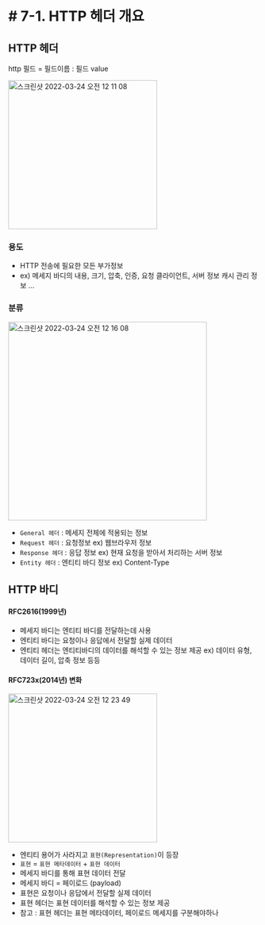 # # 7-1. HTTP 헤더 개요

## HTTP 헤더
http 필드 = 필드이름 : 필드 value

<img width="300" alt="스크린샷 2022-03-24 오전 12 11 08" src="https://user-images.githubusercontent.com/97823928/159731881-195a6dbd-8df4-4573-a902-009a9de9b02d.png">

### 용도
* HTTP 전송에 필요한 모든 부가정보
* ex) 메세지 바디의 내용, 크기, 압축, 인증, 요청 클라이언트, 서버 정보 캐시 관리 정보 ...

### 분류
<img width="400" alt="스크린샷 2022-03-24 오전 12 16 08" src="https://user-images.githubusercontent.com/97823928/159732927-8580b15a-7da3-427f-99fe-e09ba6855e12.png">

* ```General 헤더``` : 메세지 전체에 적용되는 정보
* ```Request 헤더``` : 요청정보 ex) 웹브라우저 정보
* ```Response 헤더``` : 응답 정보 ex) 현재 요청을 받아서 처리하는 서버 정보
* ```Entity 헤더``` : 엔티티 바디 정보 ex) Content-Type

## HTTP 바디

#### RFC2616(1999년) 
* 메세지 바디는 엔티티 바디를 전달하는데 사용
* 엔티티 바디는 요청이나 응답에서 전달할 실제 데이터
* 엔티티 헤더는 엔티티바디의 데이터를 해석할 수 있는 정보 제공 ex) 데이터 유형, 데이터 길이, 압축 정보 등등


#### RFC723x(2014년) 변화

<img width="300" alt="스크린샷 2022-03-24 오전 12 23 49" src="https://user-images.githubusercontent.com/97823928/159734616-f94638f3-8feb-4733-a5fd-5c037f08e0af.png">

* 엔티티 용어가 사라지고 ```표현(Representation)```이 등장
* ```표현``` = ```표현 메타데이터``` + ```표현 데이터```
* 메세지 바디를 통해 표현 데이터 전달
* 메세지 바디 = 페이로드 (payload)
* 표현은 요청이나 응답에서 전달할 실제 데이터
* 표현 헤더는 표현 데이터를 해석할 수 있는 정보 제공
* 참고 : 표현 헤더는 표현 메타데이터, 페이로드 메세지를 구분해야하나

